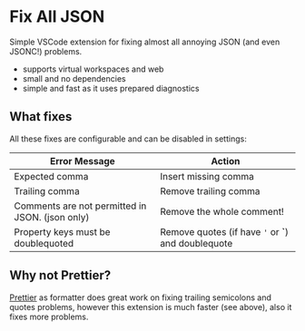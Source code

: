 # Fix All JSON

Simple VSCode extension for fixing almost all annoying JSON (and even JSONC!) problems.

- supports virtual workspaces and web
- small and no dependencies
- simple and fast as it uses prepared diagnostics

<!-- TODO about code fixes -->

## What fixes

All these fixes are configurable and can be disabled in settings:

| Error Message                                   | Action                                               |
| ----------------------------------------------- | ---------------------------------------------------- |
| Expected comma                                  | Insert missing comma                                 |
| Trailing comma                                  | Remove trailing comma                                |
| Comments are not permitted in JSON. (json only) | Remove the whole comment!                            |
| Property keys must be doublequoted              | Remove quotes (if have `'` or **`**) and doublequote |

## Why not Prettier?

[Prettier](https://marketplace.visualstudio.com/items?itemName=esbenp.prettier-vscode) as formatter does great work on fixing trailing semicolons and quotes problems, however this extension is much faster (see above), also it fixes more problems.
